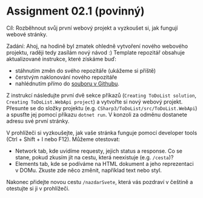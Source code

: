 # Assignment 02.1 (povinný)

Cíl: Rozběhnout svůj první webový projekt a vyzkoušet si, jak fungují webové stránky.

Zadání: Ahoj, na hodině byl zmatek ohledně vytvoření nového webového projektu, raději tedy zasílám nový návod :) Template repozitář obsahuje aktualizované instrukce, které získáme buď:

- stáhnutím změn do svého repozitáře (ukážeme si příště)
- čerstvým naklonování nového repozitáře
- nahlédnutím přímo do [souboru v Githubu](https://github.com/czechitas/csharp3-template/blob/main/ToDoList/01%20SettingUpProject.md).

Z instrukcí následujte první dvě sekce příkazů (`Creating ToDoList solution`, `Creating ToDoList.WebApi project`) a vytvořte si nový webový projekt. Přesunte se do složky projektu (e.g. `CSharp3/ToDoList/src/ToDoList.WebApi`) a spusťte jej pomocí příkazu `dotnet run`. V konzoli za odměnu dostanete adresu své první stránky.

V prohlížeči si vyzkoušejte, jak vaše stránka funguje pomocí developer tools (Ctrl + Shift + I nebo F12). Můžeme otestovat:

- Network tab, kde uvidíme requesty, jejich status a response. Co se stane, pokud zkusím jít na cestu, která neexistuje (e.g. `/cesta`)?
- Elements tab, kde se podíváme na HTML dokument a jeho reprezentaci v DOMu. Zkuste zde něco změnit, například text nebo styl.

Nakonec přidejte novou cestu `/nazdarSvete`, která vás pozdraví v češtině a otestujte si ji v prohlížeči.

